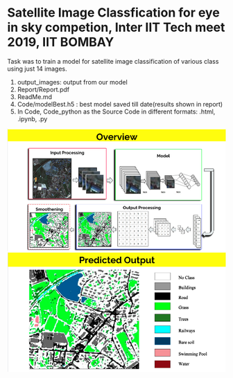 # Satellite Image Classfication for eye in sky competion, Inter IIT Tech meet 2019, IIT BOMBAY 

Task was to train a model for satellite image classification of various class using just 14 images.
1) output_images: output from our model
2) Report/Report.pdf
3) ReadMe.md
4) Code/modelBest.h5 : best model saved till date(results shown in report)
5) In Code, Code_python as the Source Code in different formats: .html, .ipynb, .py

![](overview.png)
![](predictedoutput.png)
